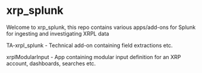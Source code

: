 # xrp_splunk
Welcome to xrp_splunk, this repo contains various apps/add-ons for Splunk for ingesting and investigating XRPL data

TA-xrpl_splunk - Technical add-on containing field extractions etc.

xrplModularInput - App containing modular input definition for an XRP account, dashboards, searches etc.

